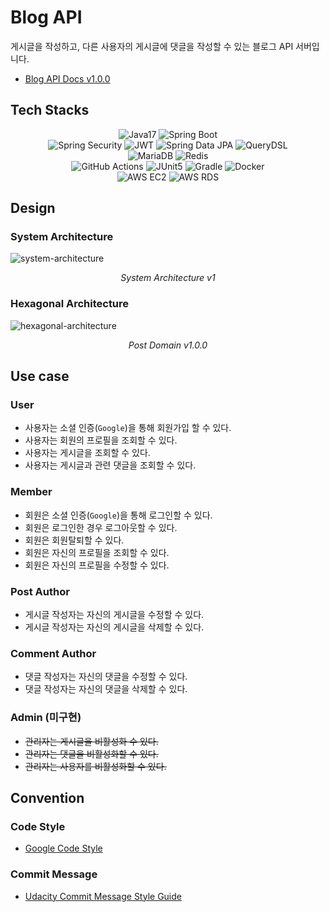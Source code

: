 # Blog API

게시글을 작성하고, 다른 사용자의 게시글에 댓글을 작성할 수 있는 블로그 API 서버입니다.

* [Blog API Docs v1.0.0](https://shorturl.at/sUXZ1)

## Tech Stacks

<div align="center">
    <div>
    <img alt="Java17" src="https://img.shields.io/badge/Java17-000000?style=for-the-badge&logo=OpenJDK&logoColor=white">
    <img alt="Spring Boot" src="https://img.shields.io/badge/Spring Boot-6DB33F?style=for-the-badge&logo=Spring Boot&logoColor=white">
    </div>
    <div>
    <img alt="Spring Security" src="https://img.shields.io/badge/Spring Security-6DB33F?style=for-the-badge&logo=Spring Security&logoColor=white">
    <img alt="JWT" src="https://img.shields.io/badge/JWT-000000?style=for-the-badge&logo=JSON Web Tokens&logoColor=white">
    <img alt="Spring Data JPA" src="https://img.shields.io/badge/Spring Data JPA-6DB33F?style=for-the-badge&logo=Hibernate&logoColor=white">
    <img alt="QueryDSL" src="https://img.shields.io/badge/QueryDSL-000000?style=for-the-badge&logo=Hibernate&logoColor=white">
    </div>
    <div>
    <img alt="MariaDB" src="https://img.shields.io/badge/MariaDB-003545?style=for-the-badge&logo=MariaDB&logoColor=white">
    <img alt="Redis" src ="https://img.shields.io/badge/Redis-DC382D?&style=for-the-badge&logo=redis&logoColor=white"/>
    </div>
    <div>
    <img alt="GitHub Actions" src="https://img.shields.io/badge/GitHub Actions-2088FF?style=for-the-badge&logo=GitHub Actions&logoColor=white" >
    <img alt="JUnit5" src="https://img.shields.io/badge/JUnit5-25A162?style=for-the-badge&logo=JUnit5&logoColor=white" >
    <img alt="Gradle" src="https://img.shields.io/badge/Gradle-02303A?style=for-the-badge&logo=Gradle&logoColor=white" >
    <img alt="Docker" src="https://img.shields.io/badge/Docker-2496ED?style=for-the-badge&logo=Docker&logoColor=white" >
    </div>
    <div>
    <img alt="AWS EC2" src="https://img.shields.io/badge/AWS EC2-FF9900?style=for-the-badge&logo=Amazon EC2&logoColor=white" >
    <img alt="AWS RDS" src="https://img.shields.io/badge/AWS RDS-527FFF?style=for-the-badge&logo=Amazon RDS&logoColor=white" >
    </div>
</div>

## Design

### System Architecture

![system-architecture](https://user-images.githubusercontent.com/67671991/205954016-a028bdbc-f0a6-4b24-b84f-064449cff989.png)
<p align="center"><em>System Architecture v1</em></p>

### Hexagonal Architecture

![hexagonal-architecture](https://user-images.githubusercontent.com/67671991/204727244-7aa8c148-5265-4945-888b-c58015c71be7.png)
<p align="center"><em>Post Domain v1.0.0</em></p>

## Use case

### User

* 사용자는 소셜 인증(`Google`)을 통해 회원가입 할 수 있다.
* 사용자는 회원의 프로필을 조회할 수 있다.
* 사용자는 게시글을 조회할 수 있다.
* 사용자는 게시글과 관련 댓글을 조회할 수 있다.

### Member

* 회원은 소셜 인증(`Google`)을 통해 로그인할 수 있다.
* 회원은 로그인한 경우 로그아웃할 수 있다.
* 회원은 회원탈퇴할 수 있다.
* 회원은 자신의 프로필을 조회할 수 있다.
* 회원은 자신의 프로필을 수정할 수 있다.

### Post Author

* 게시글 작성자는 자신의 게시글을 수정할 수 있다.
* 게시글 작성자는 자신의 게시글을 삭제할 수 있다.

### Comment Author

* 댓글 작성자는 자신의 댓글을 수정할 수 있다.
* 댓글 작성자는 자신의 댓글을 삭제할 수 있다.

### Admin (미구현)

* ~~관리자는 게시글을 비활성화 수 있다.~~
* ~~관리자는 댓글을 비활성화할 수 있다.~~
* ~~관리자는 사용자를 비활성화할 수 있다.~~

## Convention

### Code Style

* [Google Code Style](https://github.com/google/styleguide/blob/gh-pages/intellij-java-google-style.xml)

### Commit Message

* [Udacity Commit Message Style Guide](https://udacity.github.io/git-styleguide/)
